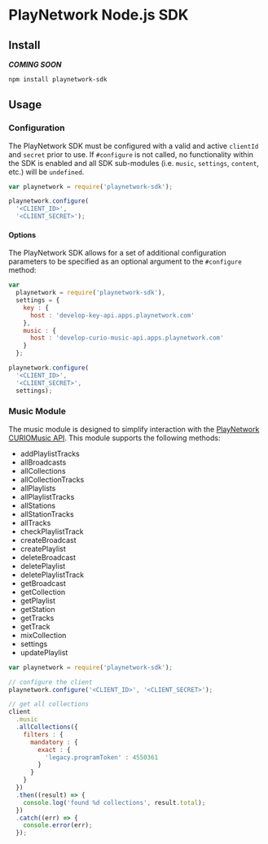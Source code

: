 # PlayNetwork Node.js SDK

## Install

**_COMING SOON_**

```bash
npm install playnetwork-sdk
```

## Usage

### Configuration

The PlayNetwork SDK must be configured with a valid and active `clientId` and `secret` prior to use. If `#configure` is not called, no functionality within the SDK is enabled and all SDK sub-modules (i.e. `music`, `settings`, `content`, etc.) will be `undefined`.

```javascript
var playnetwork = require('playnetwork-sdk');

playnetwork.configure(
  '<CLIENT_ID>',
  '<CLIENT_SECRET>');
```

#### Options

The PlayNetwork SDK allows for a set of additional configuration parameters to be specified as an optional argument to the `#configure` method:

```javascript
var
  playnetwork = require('playnetwork-sdk'),
  settings = {
    key : {
      host : 'develop-key-api.apps.playnetwork.com'
    },
    music : {
      host : 'develop-curio-music-api.apps.playnetwork.com'
    }
  };

playnetwork.configure(
  '<CLIENT_ID>',
  '<CLIENT_SECRET>',
  settings);
```

### Music Module

The music module is designed to simplify interaction with the [PlayNetwork CURIOMusic API](https://curio-music-api.apps.playnetwork.com/v2/docs). This module supports the following methods:

* addPlaylistTracks
* allBroadcasts
* allCollections
* allCollectionTracks
* allPlaylists
* allPlaylistTracks
* allStations
* allStationTracks
* allTracks
* checkPlaylistTrack
* createBroadcast
* createPlaylist
* deleteBroadcast
* deletePlaylist
* deletePlaylistTrack
* getBroadcast
* getCollection
* getPlaylist
* getStation
* getTracks
* getTrack
* mixCollection
* settings
* updatePlaylist

```javascript
var playnetwork = require('playnetwork-sdk');

// configure the client
playnetwork.configure('<CLIENT_ID>', '<CLIENT_SECRET>');

// get all collections
client
  .music
  .allCollections({
    filters : {
      mandatory : {
        exact : {
          'legacy.programToken' : 4550361
        }
      }
    }
  })
  .then((result) => {
    console.log('found %d collections', result.total);
  })
  .catch((err) => {
    console.error(err);
  });
```
